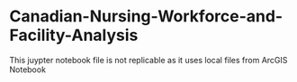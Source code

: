 # Canadian-Nursing-Workforce-and-Facility-Analysis

This juypter notebook file is not replicable as it uses local files from ArcGIS Notebook
